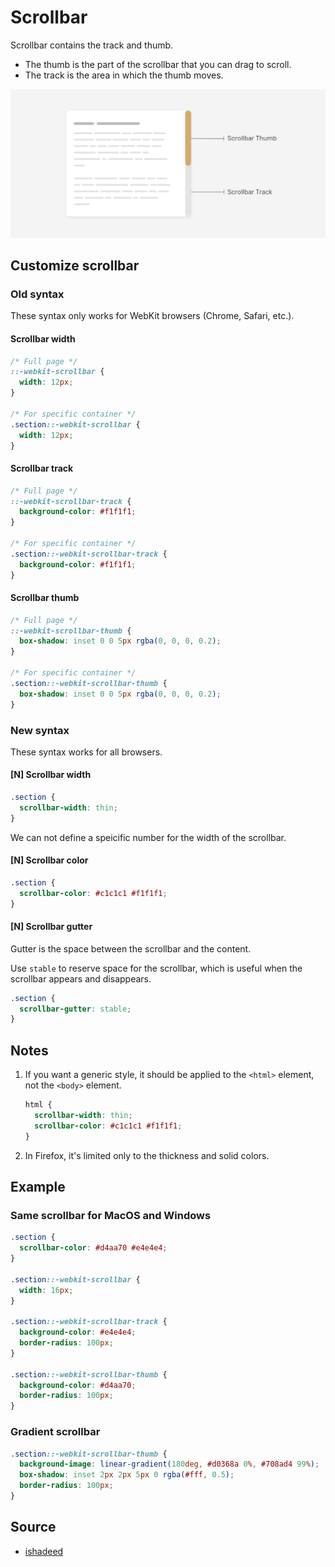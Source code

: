 # Scrollbar

Scrollbar contains the track and thumb.

- The thumb is the part of the scrollbar that you can drag to scroll.
- The track is the area in which the thumb moves.

![Scrollbar](./assets/scrollbar-parts.jpg)

## Customize scrollbar

### Old syntax

These syntax only works for WebKit browsers (Chrome, Safari, etc.).

#### Scrollbar width

```css
/* Full page */
::-webkit-scrollbar {
  width: 12px;
}

/* For specific container */
.section::-webkit-scrollbar {
  width: 12px;
}
```

#### Scrollbar track

```css
/* Full page */
::-webkit-scrollbar-track {
  background-color: #f1f1f1;
}

/* For specific container */
.section::-webkit-scrollbar-track {
  background-color: #f1f1f1;
}
```

#### Scrollbar thumb

```css
/* Full page */
::-webkit-scrollbar-thumb {
  box-shadow: inset 0 0 5px rgba(0, 0, 0, 0.2);
}

/* For specific container */
.section::-webkit-scrollbar-thumb {
  box-shadow: inset 0 0 5px rgba(0, 0, 0, 0.2);
}
```

### New syntax

These syntax works for all browsers.

#### [N] Scrollbar width

```css
.section {
  scrollbar-width: thin;
}
```

We can not define a speicific number for the width of the scrollbar.

#### [N] Scrollbar color

```css
.section {
  scrollbar-color: #c1c1c1 #f1f1f1;
}
```

#### [N] Scrollbar gutter

Gutter is the space between the scrollbar and the content.

Use `stable` to reserve space for the scrollbar, which is useful when the scrollbar appears and disappears.

```css
.section {
  scrollbar-gutter: stable;
}
```

## Notes

1. If you want a generic style, it should be applied to the `<html>` element, not the `<body>` element.

   ```css
   html {
     scrollbar-width: thin;
     scrollbar-color: #c1c1c1 #f1f1f1;
   }
   ```

2. In Firefox, it's limited only to the thickness and solid colors.

## Example

### Same scrollbar for MacOS and Windows

```css
.section {
  scrollbar-color: #d4aa70 #e4e4e4;
}

.section::-webkit-scrollbar {
  width: 16px;
}

.section::-webkit-scrollbar-track {
  background-color: #e4e4e4;
  border-radius: 100px;
}

.section::-webkit-scrollbar-thumb {
  background-color: #d4aa70;
  border-radius: 100px;
}
```

### Gradient scrollbar

```css
.section::-webkit-scrollbar-thumb {
  background-image: linear-gradient(180deg, #d0368a 0%, #708ad4 99%);
  box-shadow: inset 2px 2px 5px 0 rgba(#fff, 0.5);
  border-radius: 100px;
}
```

## Source

- [ishadeed](https://ishadeed.com/article/custom-scrollbars-css/)
